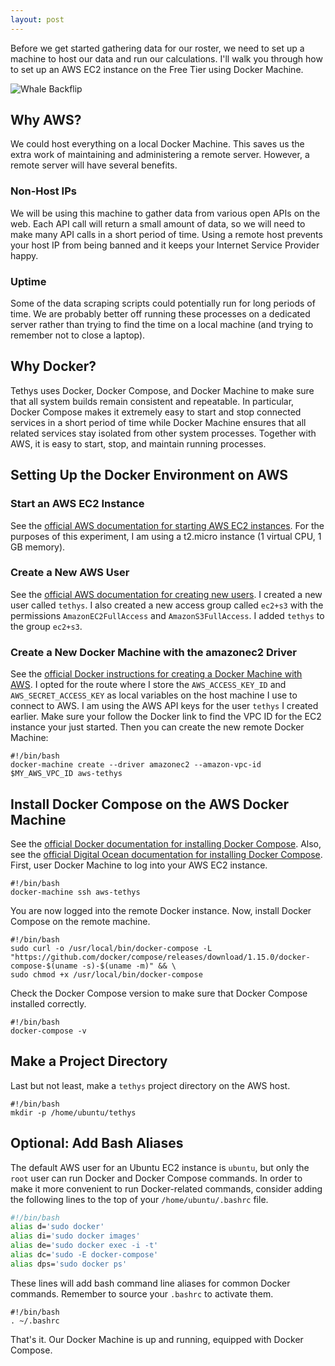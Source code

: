 ```yaml
---
layout: post
---
```

Before we get started gathering data for our roster, we need to set up a machine to host our data and run our calculations. I'll walk you through how to set up an AWS EC2 instance on the Free Tier using Docker Machine.

![Whale Backflip](/tethys/assets/whale-backflip-small.jpg "Whale Backflip")

## Why AWS?
We could host everything on a local Docker Machine. This saves us the extra work of maintaining and administering a remote server. However, a remote server will have several benefits.
### Non-Host IPs
We will be using this machine to gather data from various open APIs on the web. Each API call will return a small amount of data, so we will need to make many API calls in a short period of time. Using a remote host prevents your host IP from being banned and it keeps your Internet Service Provider happy.
### Uptime
Some of the data scraping scripts could potentially run for long periods of time. We are probably better off running these processes on a dedicated server rather than trying to find the time on a local machine (and trying to remember not to close a laptop).

## Why Docker?
Tethys uses Docker, Docker Compose, and Docker Machine to make sure that all system builds remain consistent and repeatable. In particular, Docker Compose makes it extremely easy to start and stop connected services in a short period of time while Docker Machine ensures that all related services stay isolated from other system processes. Together with AWS, it is easy to start, stop, and maintain running processes.

## Setting Up the Docker Environment on AWS
### Start an AWS EC2 Instance
See the [official AWS documentation for starting AWS EC2 instances](http://docs.aws.amazon.com/AWSEC2/latest/UserGuide/LaunchingAndUsingInstances.html). For the purposes of this experiment, I am using a t2.micro instance (1 virtual CPU, 1 GB memory).
### Create a New AWS User
See the [official AWS documentation for creating new users](http://docs.aws.amazon.com/IAM/latest/UserGuide/getting-started_create-admin-group.html). I created a new user called `tethys`. I also created a new access group called `ec2+s3` with the permissions `AmazonEC2FullAccess` and `AmazonS3FullAccess`. I added `tethys` to the group `ec2+s3`.
### Create a New Docker Machine with the amazonec2 Driver
See the [official Docker instructions for creating a Docker Machine with AWS](https://docs.docker.com/machine/examples/aws/#step-2-use-machine-to-create-the-instance).
I opted for the route where I store the `AWS_ACCESS_KEY_ID` and `AWS_SECRET_ACCESS_KEY` as local variables on the host machine I use to connect to AWS. I am using the AWS API keys for the user `tethys` I created earlier. Make sure your follow the Docker link to find the VPC ID for the EC2 instance your just started. Then you can create the new remote Docker Machine:
```
#!/bin/bash
docker-machine create --driver amazonec2 --amazon-vpc-id $MY_AWS_VPC_ID aws-tethys
```
## Install Docker Compose on the AWS Docker Machine
See the [official Docker documentation for installing Docker Compose](https://docs.docker.com/compose/install/). Also, see the [official Digital Ocean documentation for installing Docker Compose](https://www.digitalocean.com/community/tutorials/how-to-install-docker-compose-on-ubuntu-16-04).
First, user Docker Machine to log into your AWS EC2 instance.
```
#!/bin/bash
docker-machine ssh aws-tethys
```
You are now logged into the remote Docker instance. Now, install Docker Compose on the remote machine.
```
#!/bin/bash
sudo curl -o /usr/local/bin/docker-compose -L "https://github.com/docker/compose/releases/download/1.15.0/docker-compose-$(uname -s)-$(uname -m)" && \
sudo chmod +x /usr/local/bin/docker-compose
```
Check the Docker Compose version to make sure that Docker Compose installed correctly.
```
#!/bin/bash
docker-compose -v
```
## Make a Project Directory
Last but not least, make a `tethys` project directory on the AWS host.
```
#!/bin/bash
mkdir -p /home/ubuntu/tethys
```

## Optional: Add Bash Aliases
The default AWS user for an Ubuntu EC2 instance is `ubuntu`, but only the `root` user can run Docker and Docker Compose commands. In order to make it more convenient to run Docker-related commands, consider adding the following lines to the top of your `/home/ubuntu/.bashrc` file.
```bash
#!/bin/bash
alias d='sudo docker'
alias di='sudo docker images'
alias de='sudo docker exec -i -t'
alias dc='sudo -E docker-compose'
alias dps='sudo docker ps'
```
These lines will add bash command line aliases for common Docker commands. Remember to source your `.bashrc` to activate them.
```
#!/bin/bash
. ~/.bashrc
```

That's it. Our Docker Machine is up and running, equipped with Docker Compose.
